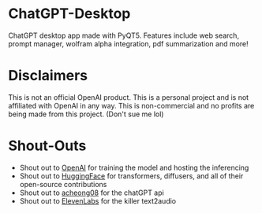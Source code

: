 # ChatGPT-Desktop
ChatGPT desktop app made with PyQT5. Features include web search, prompt manager, wolfram alpha integration, pdf summarization and more!

# Disclaimers
This is not an official OpenAI product. This is a personal project and is not affiliated with OpenAI in any way. This is non-commercial and no profits are being made from this project. (Don't sue me lol)

# Shout-Outs
- Shout out to [OpenAI](https://openai.com) for training the model and hosting the inferencing
- Shout out to [HuggingFace](https://huggingface.co/) for transformers, diffusers, and all of their open-source contributions
- Shout out to [acheong08](https://github.com/acheong08/ChatGPT) for the chatGPT api
- Shout out to [ElevenLabs](http://www.elevenlabs.io/) for the killer text2audio
